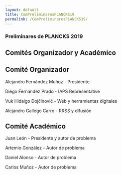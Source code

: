 ```yaml
---
layout: default
title: ComPreliminaresPLANCKS19
permalink: /ComPreliminaresPLANCKS19/
---
```


<div class="no-pad-top" id="index-page">
        <h3 class="justify"><strong>Preliminares de PLANCKS 2019</strong></h3>
          <h2 class="justify"><strong>Comités Organizador y Académico</strong></h2>
  <div class="container">
    <div class="section">
      <div class="row">
        <div class="col s12 m6">
          <div class="icon-block">
            <h2 class="center">Comité Organizador</h2>
            <p align="justify">Alejandro Fernández Muñoz - Presidente</p>
            <p align="justify">Diego Fernández Prado - IAPS Representative</p>
            <p align="justify">Vuk Hidalgo Dojčinović - Web y herramientas digitales</p>
            <p align="justify">Alejandro Gallego Carro - RRSS y difusión</p>
          </div>
        </div>
        <div class="col s12 m6">
          <div class="icon-block">
            <h2 class="center">Comité Académico</h2>
            <p align="justify">Juan León - Presidente y autor de problema</p>
            <p align="justify">Artemio González - Autor de problema</p>
            <p align="justify">Daniel Alonso - Autor de problema</p>
            <p align="justify">Carlos Muñoz - Autor de problema</p>
          </div>
        </div>
      </div>
    </div>
  </div>
</div>

